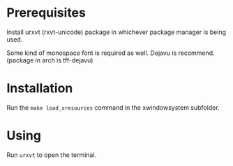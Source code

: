 # Prerequisites
Install urxvt (rxvt-unicode) package in whichever package manager is being
used.

Some kind of monospace font is required as well. Dejavu is recommend.
(package in arch is tff-dejavu)

# Installation
Run the `make load_xresources` command in the xwindowsystem subfolder.

# Using
Run `urxvt` to open the terminal.

